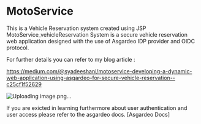 # MotoService
This is a Vehicle Reservation system created using JSP
MotoService_vehicleReservation System is a secure vehicle reservation web application designed with the use of Asgardeo IDP provider and OIDC protocol. 

For further details you can refer to my blog article :

https://medium.com/@syadeeshani/motoservice-developing-a-dynamic-web-application-using-asgardeo-for-secure-vehicle-reservation-️-c25cf1f52629

![Uploading image.png…]()

If you are exicted in learning furthermore about user authentication and user access please refer to the asgardeo docs.
[Asgardeo Docs]


